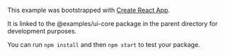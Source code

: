 This example was bootstrapped with [Create React App](https://github.com/facebook/create-react-app).

It is linked to the @examples/ui-core package in the parent directory for development purposes.

You can run `npm install` and then `npm start` to test your package.

